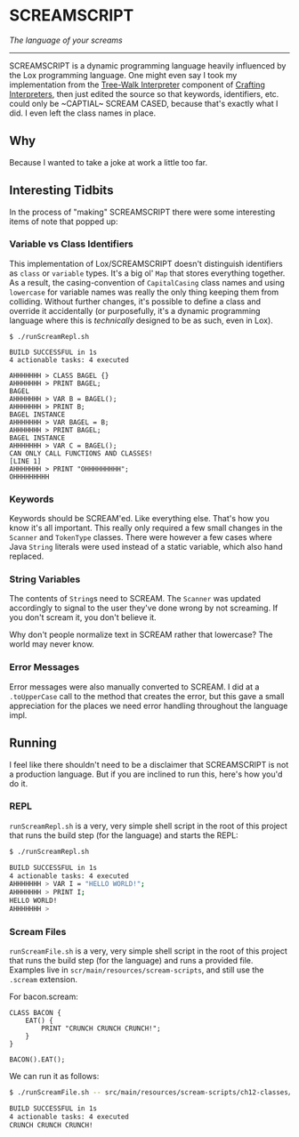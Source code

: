 # SCREAMSCRIPT

_The language of your screams_

<hr>

SCREAMSCRIPT is a dynamic programming language heavily influenced by the Lox programming language.  One might even say I
took my implementation from the [Tree-Walk Interpreter](http://craftinginterpreters.com/a-tree-walk-interpreter.html) 
component of [Crafting Interpreters](http://craftinginterpreters.com), then just edited the source so that keywords,
identifiers, etc. could only be ~CAPTIAL~ SCREAM CASED, because that's exactly what I did. I even left the class names 
in place.

## Why

Because I wanted to take a joke at work a little too far.

## Interesting Tidbits

In the process of "making" SCREAMSCRIPT there were some interesting items of note that popped up:

### Variable vs Class Identifiers

This implementation of Lox/SCREAMSCRIPT doesn't distinguish identifiers as `class` or `variable` types. It's a big ol'
`Map` that stores everything together.  As a result, the casing-convention of `CapitalCasing` class names and using
`lowercase` for variable names was really the only thing keeping them from colliding. Without further changes, it's
possible to define a class and override it accidentally (or purposefully, it's a dynamic programming language where
this is _technically_ designed to be as such, even in Lox).

```
$ ./runScreamRepl.sh 
     
BUILD SUCCESSFUL in 1s
4 actionable tasks: 4 executed

AHHHHHHH > CLASS BAGEL {}
AHHHHHHH > PRINT BAGEL;
BAGEL
AHHHHHHH > VAR B = BAGEL();
AHHHHHHH > PRINT B;
BAGEL INSTANCE
AHHHHHHH > VAR BAGEL = B;
AHHHHHHH > PRINT BAGEL;
BAGEL INSTANCE
AHHHHHHH > VAR C = BAGEL();
CAN ONLY CALL FUNCTIONS AND CLASSES!
[LINE 1]
AHHHHHHH > PRINT "OHHHHHHHHH";
OHHHHHHHHH
```

### Keywords

Keywords should be SCREAM'ed. Like everything else. That's how you know it's all important. This really only required a
few small changes in the `Scanner` and `TokenType` classes.  There were however a few cases where Java `String` literals
were used instead of a static variable, which also hand replaced.

### String Variables

The contents of `String`s need to SCREAM. The `Scanner` was updated accordingly to signal to the user they've done
wrong by not screaming. If you don't scream it, you don't believe it.

Why don't people normalize text in SCREAM rather that lowercase? The world may never know. 

### Error Messages

Error messages were also manually converted to SCREAM. I did at a `.toUpperCase` call to the method that creates the
error, but this gave a small appreciation for the places we need error handling throughout the language impl.

## Running

I feel like there shouldn't need to be a disclaimer that SCREAMSCRIPT is not a production language. But if you are
inclined to run this, here's how you'd do it.

### REPL

`runScreamRepl.sh` is a very, very simple shell script in the root of this project that runs the build step (for the 
language) and starts the REPL:
```sh
$ ./runScreamRepl.sh 

BUILD SUCCESSFUL in 1s
4 actionable tasks: 4 executed
AHHHHHHH > VAR I = "HELLO WORLD!";
AHHHHHHH > PRINT I;
HELLO WORLD!
AHHHHHHH >
```

### Scream Files

`runScreamFile.sh` is a very, very simple shell script in the root of this project that runs the build step (for the 
language) and runs a provided file. Examples live in `scr/main/resources/scream-scripts`, and still use the `.scream`
extension.

For bacon.scream:
```
CLASS BACON {
    EAT() {
        PRINT "CRUNCH CRUNCH CRUNCH!";
    }
}

BACON().EAT();
```

We can run it as follows:
```sh
$ ./runScreamFile.sh -- src/main/resources/scream-scripts/ch12-classes/bacon.scream 

BUILD SUCCESSFUL in 1s
4 actionable tasks: 4 executed
CRUNCH CRUNCH CRUNCH!
```